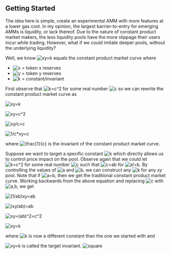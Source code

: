 ## Getting Started

The idea here is simple, create an experimental AMM with more features at a lower gas cost. In my opinion, the largest barrier-to-entry for emerging AMMs is liquidity, or lack thereof. Due to the nature of constant product market makers, the less liquidity pools have the more slippage their users incur while trading. However, what if we could imitate deeper pools, without the underlying liquidity?



Well, we know ![xy=k](https://latex.codecogs.com/svg.image?xy=k) equals the constant product market curve where 
* ![x](https://latex.codecogs.com/svg.image?x) = token x reserves
* ![y](https://latex.codecogs.com/svg.image?y) = token y reserves
* ![k](https://latex.codecogs.com/svg.image?k) = constant/invariant

First observe that ![k=c^2](https://latex.codecogs.com/svg.image?k=c^2) for some real number ![c](https://latex.codecogs.com/svg.image?c) so we can rewrite  the constant product market curve as 

![xy=k](https://latex.codecogs.com/svg.image?xy=k)

![xy=c^2](https://latex.codecogs.com/svg.image?xy=c^2)


![xy/c=c](https://latex.codecogs.com/svg.image?\frac{xy}{c}=c)

![1/c*xy=c](https://latex.codecogs.com/svg.image?\frac{1}{c}xy=c)


where ![\frac{1}{c}](https://latex.codecogs.com/svg.image?1/c) is the invariant of the constant product market curve. 

Suppose we want to target a specific constant ![k](https://latex.codecogs.com/svg.image?k) which directly allows us to control price impact on the pool. Observe again that we could let ![k=c^2](https://latex.codecogs.com/svg.image?k=c^2) for some real number ![c](https://latex.codecogs.com/svg.image?c) such that ![c=ab](https://latex.codecogs.com/svg.image?c=ab) for ![a!=b](https://latex.codecogs.com/svg.image?a&space;\neq&space;b). By controlling the values of ![a](https://latex.codecogs.com/svg.image?a) and ![b](https://latex.codecogs.com/svg.image?b), we can construct any ![k](https://latex.codecogs.com/svg.image?k) for any $xy$ pool. Note that if ![a=b](https://latex.codecogs.com/svg.image?a=b), then we get the traditional constant product market curve. Working backwards from the above equation and replacing ![c](https://latex.codecogs.com/svg.image?c) with ![a,b](https://latex.codecogs.com/svg.image?a,b), we get



![(1/ab)xy=ab](https://latex.codecogs.com/svg.image?\bg{white}\frac{1}{ab}xy=ab&space;)

![(xy/ab)=ab](https://latex.codecogs.com/svg.image?\frac{xy}{ab}=ab)

![xy=(ab)^2=c^2](https://latex.codecogs.com/svg.image?xy=(ab)^2=c^2)

![xy=k](https://latex.codecogs.com/svg.image?xy=k)



where ![k](https://latex.codecogs.com/svg.image?k) is now a different constant than the one we started with and 

![xy=k](https://latex.codecogs.com/svg.image?1/ab) is called the target invariant. ![square](https://latex.codecogs.com/svg.image?\square)